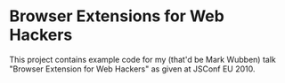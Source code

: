 # Browser Extensions for Web Hackers

This project contains example code for my (that'd be Mark Wubben) talk "Browser Extension for Web Hackers" as given at JSConf EU 2010.